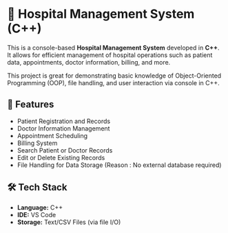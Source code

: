 # 🏥 Hospital Management System (C++)

This is a console-based **Hospital Management System** developed in **C++**. It allows for efficient management of hospital operations such as patient data, appointments, doctor information, billing, and more.

This project is great for demonstrating basic knowledge of Object-Oriented Programming (OOP), file handling, and user interaction via console in C++.

## 🎯 Features

- Patient Registration and Records
- Doctor Information Management
- Appointment Scheduling
- Billing System
- Search Patient or Doctor Records
- Edit or Delete Existing Records
- File Handling for Data Storage (Reason : No external database required)

## 🛠️ Tech Stack

- **Language:** C++
- **IDE:** VS Code
- **Storage:** Text/CSV Files (via file I/O)
